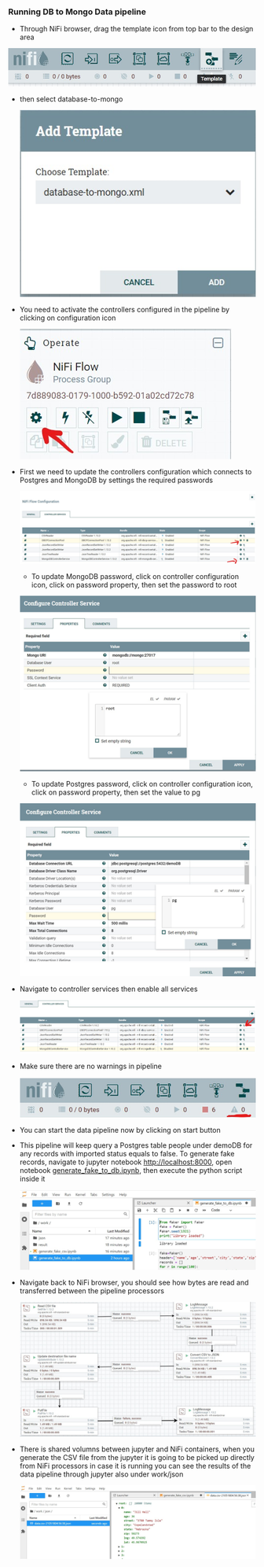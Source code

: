 ### Running DB to Mongo Data pipeline
* Through NiFi browser, drag the template icon from top bar to the design area  
  
![add template](manual/02-add-from-template.jpg)
* then select database-to-mongo 

  ![select template](manual/11-db-to-mongo-template.jpg)
* You need to activate the controllers configured in the pipeline by clicking on configuration icon 

  ![Configuration](manual/04-configuration.jpg)
* First we need to update the controllers configuration which connects to Postgres and MongoDB by settings the required passwords

  ![configure passwords](manual/16-configure-controllers.jpg)
  * To update MongoDB password, click on controller configuration icon, click on password property, then set the password to root

  ![Update mongoDB password](manual/14-update-mongo-password.jpg)
  * To update Postgres password, click on controller configuration icon, click on password property, then set the value to pg

  ![Update Postgres password](manual/15-update-postgres-password.jpg)
* Navigate to controller services then enable all services 

  ![Enable services](manual/12-enable-controllers.jpg)
* Make sure there are no warnings in pipeline 

  ![warning](manual/06-zero-warnings.jpg)
* You can start the data pipeline now by clicking on start button
* This pipeline will keep query a Postgres table people under demoDB for any records with imported status equals to false.
  To generate fake records, navigate to jupyter notebook [http://localhost:8000](http://localhost:8000), 
  open notebook [generate_fake_to_db.ipynb](notebooks/generate_fake_to_db.ipynb), then execute the python script inside it

    ![Open notebook](manual/13-fake-db-notebook.jpg)
* Navigate back to NiFi browser, you should see how bytes are read and transferred between the pipeline processors 

  ![running data pipeline](manual/09-running-data-pipeline.jpg)
* There is shared volumns between jupyter and NiFi containers, when you generate the CSV file
  from the jupyter it is going to be picked up directly from NiFi processors in case it is running
  you can see the results of the data pipeline through jupyter also under work/json

  ![Generated JSON file](manual/10-json-result.jpg)
